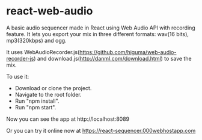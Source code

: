 # react-web-audio

A basic audio sequencer made in React using Web Audio API with recording feature. It lets you export your mix in three different formats: wav(16 bits), mp3(320kbps) and ogg.

It uses WebAudioRecorder.js(https://github.com/higuma/web-audio-recorder-js) and download.js(http://danml.com/download.html) to save the mix.

To use it:
- Download or clone the project.
- Navigate to the root folder.
- Run "npm install".
- Run "npm start".

Now you can see the app at http://localhost:8089

Or you can try it online now at https://react-sequencer.000webhostapp.com

